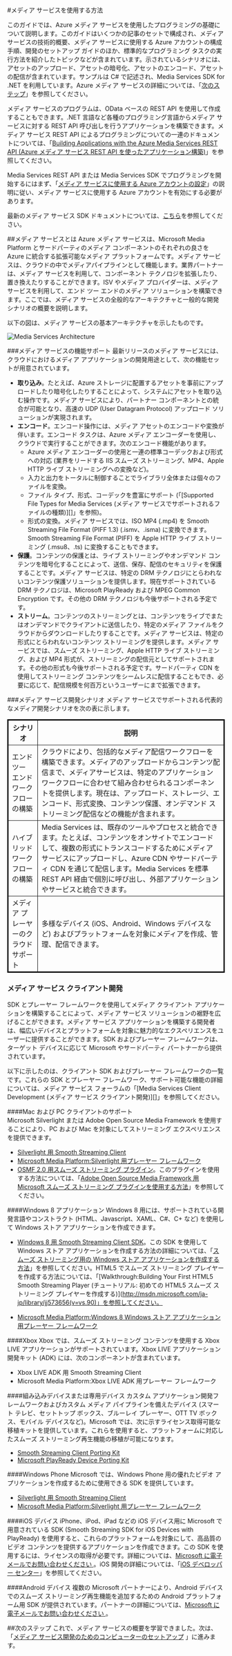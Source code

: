 ﻿<properties pageTitle="メディア サービスを使用する方法" metaKeywords="" description="" metaCanonical="" services="" documentationCenter="" title="How to Use Media Services" authors="" solutions="" manager="dwrede" editor="" />

<tags ms.service="media-services" ms.workload="media" ms.tgt_pltfrm="na" ms.devlang="dotnet" ms.topic="article" ms.date="10/30/2014" ms.author="juliako" />


#メディア サービスを使用する方法

このガイドでは、Azure メディア サービスを使用したプログラミングの基礎について説明します。このガイドはいくつかの記事のセットで構成され、メディア サービスの技術的概要、メディア サービスに使用する Azure アカウントの構成手順、開発のセットアップ ガイドのほか、標準的なプログラミング タスクの実行方法を紹介したトピックなどが含まれています。示されているシナリオには、アセットのアップロード、アセットの暗号化、アセットのエンコード、アセットの配信が含まれています。サンプルは C# で記述され、Media Services SDK for .NET を利用しています。Azure メディア サービスの詳細については、「[次のステップ][]」を参照してください。

メディア サービスのプログラムは、OData ベースの REST API を使用して作成することもできます。.NET 言語など各種のプログラミング言語からメディア サービスに対する REST API 呼び出しを行うアプリケーションを構築できます。メディア サービス REST API によるプログラミングについての一連のドキュメントについては、「[Building Applications with the Azure Media Services REST API (Azure メディア サービス REST API を使ったアプリケーション構築)](http://go.microsoft.com/fwlink/?linkid=252967)」を参照してください。 

Media Services REST API または Media Services SDK でプログラミングを開始するにはまず、「[メディア サービスに使用する Azure アカウントの設定][]」の説明に従い、メディア サービスに使用する Azure アカウントを有効にする必要があります。

最新のメディア サービス SDK ドキュメントについては、[こちら](http://msdn.microsoft.com/ja-jp/library/hh973613.aspx)を参照してください。 

##<a name="what-are"></a><span class="short header">メディア サービスとは</span>
Azure メディア サービスは、Microsoft Media Platform とサードパーティのメディア コンポーネントのそれぞれの良さを Azure に統合する拡張可能なメディア プラットフォームです。メディア サービスは、クラウドの中でメディアパイプラインとして機能します。業界パートナーは、メディア サービスを利用して、コンポーネント テクノロジを拡張したり、置き換えたりすることができます。ISV やメディア プロバイダーは、メディア サービスを利用して、エンド ツー エンドのメディア ソリューションを構築できます。ここでは、メディア サービスの全般的なアーキテクチャと一般的な開発シナリオの概要を説明します。

以下の図は、メディア サービスの基本アーキテクチャを示したものです。

![Media Services Architecture](./media/media-services-dotnet-how-to-use/wams-01.png)

###メディア サービスの機能サポート
最新リリースのメディア サービスには、クラウドにおけるメディア アプリケーションの開発用途として、次の機能セットが用意されています。

- **取り込み**。たとえば、Azure ストレージに配置するアセットを事前にアップロードしたり暗号化したりすることによって、システムにアセットを取り込む操作です。メディア サービスにより、パートナー コンポーネントとの統合が可能となり、高速の UDP (User Datagram Protocol) アップロード ソリューションが実現されます。
- **エンコード**。エンコード操作には、メディア アセットのエンコードや変換が伴います。エンコード タスクは、Azure メディア エンコーダーを使用し、クラウドで実行することができます。次のエンコード機能があります。
   - Azure メディア エンコーダーの使用と一連の標準コーデックおよび形式への対応 (業界をリードする IIS スムーズ ストリーミング、MP4、Apple HTTP ライブ ストリーミングへの変換など)。
   - 入力と出力をトータルに制御することでライブラリ全体または個々のファイルを変換。
   - ファイル タイプ、形式、コーデックを豊富にサポート (「[Supported File Types for Media Services (メディア サービスでサポートされるファイルの種類)][]」を参照)。
   - 形式の変換。メディア サービスでは、ISO MP4 (.mp4) を Smooth Streaming File Format (PIFF 1.3) (.ismv、.isma) に変換できます。Smooth Streaming File Format (PIFF) を Apple HTTP ライブ ストリーミング (.msu8、.ts) に変換することもできます。
- **保護**。コンテンツの保護とは、ライブ ストリーミングやオンデマンド コンテンツを暗号化することによって、送信、保存、配信のセキュリティを保護することです。メディア サービスは、特定の DRM テクノロジにとらわれないコンテンツ保護ソリューションを提供します。現在サポートされている DRM テクノロジは、Microsoft PlayReady および MPEG Common Encryption です。その他の DRM テクノロジも今後サポートされる予定です。 
- **ストリーム**。コンテンツのストリーミングとは、コンテンツをライブでまたはオンデマンドでクライアントに送信したり、特定のメディア ファイルをクラウドからダウンロードしたりすることです。メディア サービスは、特定の形式にとらわれないコンテンツ ストリーミングを提供します。メディア サービスでは、スムーズ ストリーミング、Apple HTTP ライブ ストリーミング、および MP4 形式が、ストリーミングの配信元としてサポートされます。その他の形式も今後サポートされる予定です。サードパーティ CDN を使用してストリーミング コンテンツをシームレスに配信することもでき、必要に応じて、配信規模を何百万というユーザーにまで拡張できます。   

###メディア サービス開発シナリオ
メディア サービスでサポートされる代表的なメディア開発シナリオを次の表に示します。 
<table border="2" cellspacing="0" cellpadding="5" style="border: 2px solid #000000;">
  <thead>
    <tr>
       <th>シナリオ</th>
       <th>説明</th>
    </tr>
  </thead>
  <tbody>
    <tr>
        <td>エンド ツー エンド ワークフローの構築</td>
        <td>クラウドにより、包括的なメディア配信ワークフローを構築できます。メディアのアップロードからコンテンツ配信まで、メディアサービスは、特定のアプリケーション ワークフローに合わせて組み合わせられるコンポーネントを提供します。現在は、アップロード、ストレージ、エンコード、形式変換、コンテンツ保護、オンデマンド ストリーミング配信などの機能が含まれます。</td>
    </tr>
    <tr>
        <td>ハイブリッド ワークフローの構築</td>
        <td>Media Services は、既存のツールやプロセスと統合できます。たとえば、コンテンツをオンサイトでエンコードして、複数の形式にトランスコードするためにメディア サービスにアップロードし、Azure CDN やサードパーティ CDN を通じて配信します。Media Services を標準 REST API 経由で個別に呼び出し、外部アプリケーションやサービスと統合できます。</td>
    </tr>
    <tr>
        <td>メディア プレーヤーのクラウド サポート</td>
        <td>多様なデバイス (iOS、Android、Windows デバイスなど) およびプラットフォームを対象にメディアを作成、管理、配信できます。</td>
    </tr>
  </tbody>
</table>

<h3><a name="media-client"></a>メディア サービス クライアント開発</h3>
SDK とプレーヤー フレームワークを使用してメディア クライアント アプリケーションを構築することによって、メディア サービス ソリューションの裾野を広げることができます。メディア サービス アプリケーションを構築する開発者は、幅広いデバイスとプラットフォームを対象に魅力的なエクスペリエンスをユーザーに提供することができます。SDK およびプレーヤー フレームワークは、ターゲット デバイスに応じて Microsoft やサードパーティ パートナーから提供されています。  

以下に示したのは、クライアント SDK およびプレーヤー フレームワークの一覧です。これらの SDK とプレーヤー フレームワーク、サポート可能な機能の詳細については、メディア サービス フォーラムの「[Media Services Client Development (メディア サービス クライアント開発)][]」を参照してください。 

####Mac および PC クライアントのサポート  
Microsoft Silverlight または Adobe Open Source Media Framework を使用することにより、PC および Mac を対象にしてストリーミング エクスペリエンスを提供できます。

-	[Silverlight 用 Smooth Streaming Client](http://www.microsoft.com/ja-jp/download/details.aspx?id=29940)
-	[Microsoft Media Platform:Silverlight 用プレーヤー フレームワーク](http://smf.codeplex.com/documentation)
-	[OSMF 2.0 用スムーズ ストリーミング プラグイン](http://go.microsoft.com/fwlink/?LinkId=275022)。このプラグインを使用する方法については、「[Adobe Open Source Media Framework 用 Microsoft スムーズ ストリーミング プラグインを使用する方法](../media-services-use-osmf-smooth-streaming-client-plugin/)」を参照してください。

####Windows 8 アプリケーション
Windows 8 用には、サポートされている開発言語やコンストラクト (HTML、Javascript、XAML、C#、C+ など) を使用して Windows ストア アプリケーションを作成できます。

-	[Windows 8 用 Smooth Streaming Client SDK](http://go.microsoft.com/fwlink/?LinkID=246146)。この SDK を使用して Windows ストア アプリケーションを作成する方法の詳細については、「[スムーズ ストリーミング用の Windows ストア アプリケーションを作成する方法](http://go.microsoft.com/fwlink/?LinkId=271647)」を参照してください。HTML5 でスムーズ ストリーミング プレイヤーを作成する方法については、「[Walkthrough:Building Your First HTML5 Smooth Streaming Player (チュートリアル: 初めての HTML5 スムーズ ストリーミング プレイヤーを作成する)](http://msdn.microsoft.com/ja-jp/library/jj573656(v=vs.90)」を参照してください。

-	[Microsoft Media Platform:Windows 8 Windows ストア アプリケーション用プレーヤー フレームワーク](http://playerframework.codeplex.com/wikipage?title=Player%20Framework%20for%20Windows%208%20Metro%20Style%20Apps&referringTitle=Home)

####Xbox
Xbox では、スムーズ ストリーミング コンテンツを使用する Xbox LIVE アプリケーションがサポートされています。Xbox LIVE アプリケーション開発キット (ADK) には、次のコンポーネントが含まれています。

-	Xbox LIVE ADK 用 Smooth Streaming Client
-	Microsoft Media Platform:Xbox LIVE ADK 用プレーヤー フレームワーク

####組み込みデバイスまたは専用デバイス
カスタム アプリケーション開発フレームワークおよびカスタム メディア パイプラインを備えたデバイス (スマート テレビ、セットトップ ボックス、ブルーレイ プレーヤー、OTT TV ボックス、モバイル デバイスなど)。Microsoft では、次に示すライセンス取得可能な移植キットを提供しています。これらを使用すると、プラットフォームに対応したスムーズ ストリーミング再生機能の移植が可能になります。

-	[Smooth Streaming Client Porting Kit](http://www.microsoft.com/ja-jp/mediaplatform/sspk.aspx)
-	[Microsoft PlayReady Device Porting Kit](http://www.microsoft.com/PlayReady/Licensing/device_technology.mspx)

####Windows Phone
Microsoft では、Windows Phone 用の優れたビデオ アプリケーションを作成するために使用できる SDK を提供しています。 

-	[Silverlight 用 Smooth Streaming Client](http://www.microsoft.com/ja-jp/download/details.aspx?id=29940)
-	[Microsoft Media Platform:Silverlight 用プレーヤー フレームワーク](http://smf.codeplex.com/documentation)

####iOS デバイス
iPhone、iPod、iPad などの iOS デバイス用に Microsoft で用意されている SDK (Smooth Streaming SDK for iOS Devices with PlayReady) を使用すると、これらのプラットフォームを対象にして、高品質のビデオ コンテンツを提供するアプリケーションを作成できます。この SDK を使用するには、ライセンスの取得が必要です。詳細については、[Microsoft に電子メールでお問い合わせください ](mailto:askdrm@microsoft.com)。iOS 開発の詳細については、「[iOS デベロッパー センター](https://developer.apple.com/devcenter/ios/index.action)」を参照してください。

####Android デバイス
複数の Microsoft パートナーにより、Android デバイスでのスムーズ ストリーミング再生機能を追加するための Android プラットフォーム用 SDK が提供されています。パートナーの詳細については、[Microsoft に電子メールでお問い合わせください ](mailto:sspkinfo@microsoft.com?subject=Partner%20SDKs%20for%20Android%20Devices)。

##次のステップ
これで、メディア サービスの概要を学習できました。次は、「[メディア サービス開発のためのコンピューターのセットアップ](../media-services-set-up-computer/) 」に進みます。


  [メディア サービスとは]: #what-are
  [メディア サービス クライアント開発]: #media-client
  [メディア サービスに使用する Azure アカウントの設定]: #setup-account
  [メディア サービス開発のための設定]: #setup-dev
  [方法: メディア サービスにプログラムから接続する]: #connect
  [方法: 暗号化されたアセットを作成してストレージにアップロードする]: #create-asset
  [方法: メディア プロセッサ インスタンスを取得する]: #get-mediaproc
  [方法: ジョブの進行状況をチェックする]: #check-job-progress
  [方法: アセットをエンコードする]: #encode-asset
  [方法: PlayReady Protection でアセットを保護する]: #playready
  [方法: ストレージ内のアセットを管理する]: #manage-asset
  [方法: ダウンロードによってアセットを配信する]: #download-asset
  [方法: 方法: ストリーミング コンテンツを配信する]: #stream-asset
  [方法: Apple HLS ストリーミング コンテンツを配信する]: #stream-HLS
  [方法: Enable Azure CDN (Azure CDN を有効にする)]: #enable-cdn
  [次のステップ]: #next-steps

  [Azure Media Services REST API によるアプリケーション構築]: http://go.microsoft.com/fwlink/?linkid=252967
  [Open Data Protocol]: http://odata.org/
  [WCF Data Services 5.0 for OData v3]: http://www.microsoft.com/download/en/details.aspx?id=29306
  [Azure Marketplace]: https://datamarket.azure.com/
  [メディア サービス クライアント開発]: http://social.msdn.microsoft.com/Forums/en-US/MediaServices/thread/e9092ec6-2dfc-44cb-adce-1dc935309d2a
  [Media Services Preview:サポートされる機能]: http://social.msdn.microsoft.com/Forums/en-US/MediaServices/thread/eb946433-16f2-4eac-834d-4057335233e0
  [Media Services 次回のリリース:機能のサポート予定]: http://social.msdn.microsoft.com/Forums/en-US/MediaServices/thread/431ef036-0939-4784-a939-0ecb31151ded
  [Media Services プレビュー アカウントのセットアップ]: http://go.microsoft.com/fwlink/?linkid=247287
  [Azure Media Services SDK for .NET]: http://go.microsoft.com/fwlink/?LinkID=256500
  [Web Platform Installer]: http://go.microsoft.com/fwlink/?linkid=255386
  [Windows 8 での Azure SDK のインストール]: http://www.windowsazure.com/ja-jp/develop/net/other-resources/windows-azure-on-windows-8/
  [Azure Media Services のドキュメント]: http://go.microsoft.com/fwlink/?linkid=245437
  [Azure CDN の概要]: http://msdn.microsoft.com/ja-jp/library/windowsazure/ff919705.aspx
  [Media Services フォーラム]: http://social.msdn.microsoft.com/Forums/en-US/MediaServices/threads
  [Media Services SDK for .NET の概要]: http://go.microsoft.com/fwlink/?linkid=252966
  [Media Services SDK for .NET によるアプリケーション構築]: http://go.microsoft.com/fwlink/?linkid=247821
  [Azure の管理ポータル]: https://manage.windowsazure.com/
  [Media Services アカウントの作成方法]: ../media-services-create-account/
  [Media Services でサポートされるファイルの種類]: http://msdn.microsoft.com/ja-jp/library/dn535852.aspx



<!--HONumber=35.1-->
